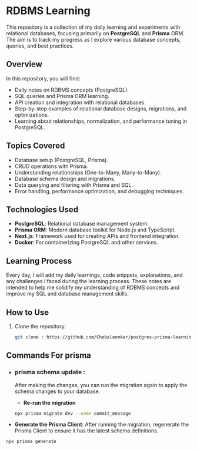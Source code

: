 # RDBMS Learning

This repository is a collection of my daily learning and experiments with relational databases, focusing primarily on **PostgreSQL** and **Prisma** ORM. The aim is to track my progress as I explore various database concepts, queries, and best practices.

## Overview

In this repository, you will find:

- Daily notes on RDBMS concepts (PostgreSQL).
- SQL queries and Prisma ORM learning.
- API creation and integration with relational databases.
- Step-by-step examples of relational database designs, migrations, and optimizations.
- Learning about relationships, normalization, and performance tuning in PostgreSQL.

## Topics Covered

- Database setup (PostgreSQL, Prisma).
- CRUD operations with Prisma.
- Understanding relationships (One-to-Many, Many-to-Many).
- Database schema design and migrations.
- Data querying and filtering with Prisma and SQL.
- Error handling, performance optimization, and debugging techniques.

## Technologies Used

- **PostgreSQL**: Relational database management system.
- **Prisma ORM**: Modern database toolkit for Node.js and TypeScript.
- **Next.js**: Framework used for creating APIs and frontend integration.
- **Docker**: For containerizing PostgreSQL and other services.

## Learning Process

Every day, I will add my daily learnings, code snippets, explanations, and any challenges I faced during the learning process. These notes are intended to help me solidify my understanding of RDBMS concepts and improve my SQL and database management skills.

## How to Use

1. Clone the repository:
   ```bash
   git clone : https://github.com/Chebaleomkar/postgres-prisma-learning.git


## Commands For prisma

- ### prisma schema update : 

   After making the changes, you can run the migration again to apply the schema changes to your database.
   - __Re-run the migration__

   ```bash 
   npx prisma migrate dev --name commit_message 

 - __Generate the Prisma Client__:
  After running the migration, regenerate the Prisma Client to ensure it has the latest schema definitions.
  
  ```bash
  npx prisma generate
